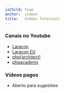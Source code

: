 ```yaml
---
isChild: true
anchor:  videos
title:   Videos Tutoriais
---
```


### Canais no Youtube

* [Laracon](https://www.youtube.com/channel/UCRawXmZv30Vf_MivyPYb_GQ)
* [Laracon EU](https://www.youtube.com/channel/UCb9XEo_1SDNR8Ucpbktrg5A)
* [php[architect]](https://www.youtube.com/channel/UCUEzH08rDNBfljD9PGVZujg)
* [phpacademy](https://www.youtube.com/user/phpacademy)

### Vídeos pagos

* Aberto para sugestões
